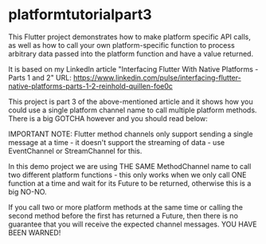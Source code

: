 # platformtutorialpart3

This Flutter project demonstrates how to make platform specific API calls, 
as well as how to call your own platform-specific function to process arbitrary 
data passed into the platform function and have a value returned.

It is based on my LinkedIn article "Interfacing Flutter With Native Platforms - Parts 1 and 2"
URL: https://www.linkedin.com/pulse/interfacing-flutter-native-platforms-parts-1-2-reinhold-quillen-foe0c

This project is part 3 of the above-mentioned article and it shows how you could use a single platform channel name to call multiple platform methods. There is a big GOTCHA however and you should read below:

IMPORTANT NOTE: Flutter method channels only support sending a single message at
a time - it doesn't support the streaming of data - use EventChannel or StreamChannel for this.

In this demo project we are using THE SAME MethodChannel name to call two different platform
functions - this only works when we only call ONE function at a time and wait for its
Future to be returned, otherwise this is a big NO-NO.

If you call two or more platform methods at the same time or calling the second method before
the first has returned a Future, then there is no guarantee that you will receive the expected
channel messages. YOU HAVE BEEN WARNED!